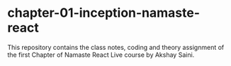 # chapter-01-inception-namaste-react
This repository contains the class notes, coding and theory assignment of the first Chapter of Namaste React Live course by Akshay Saini. 
